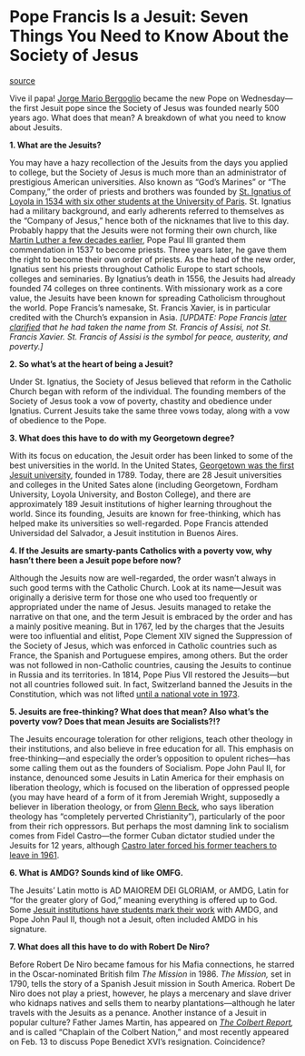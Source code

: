 # Pope Francis Is a Jesuit: Seven Things You Need to Know About the Society of Jesus

[source](https://www.thedailybeast.com/pope-francis-is-a-jesuit-seven-things-you-need-to-know-about-the-society-of-jesus?ref=scroll)

Vive il papa! [Jorge Mario Bergoglio](https://www.thedailybeast.com/content/dailybeast/articles/2013/03/13/introducing-pope-francis-i-your-new-papa.html) became the new Pope on Wednesday—the first Jesuit pope since the Society of Jesus was founded nearly 500 years ago. What does that mean? A breakdown of what you need to know about Jesuits.

**1\. What are the Jesuits?**

You may have a hazy recollection of the Jesuits from the days you applied to college, but the Society of Jesus is much more than an administrator of prestigious American universities. Also known as “God’s Marines” or “The Company,” the order of priests and brothers was founded by [St. Ignatius of Loyola in 1534 with six other students at the University of Paris](https://www.thedailybeast.com/content/dailybeast/articles/2013/03/13/can-we-call-him-frank-new-pope-picks-new-name-francis.html). St. Ignatius had a military background, and early adherents referred to themselves as the “Company of Jesus,” hence both of the nicknames that live to this day. Probably happy that the Jesuits were not forming their own church, like [Martin Luther a few decades earlier](https://www.thedailybeast.com/content/dailybeast/galleries/2013/02/11/orgies-incest-more-15-biggest-vatican-scandals.html#), Pope Paul III granted them commendation in 1537 to become priests. Three years later, he gave them the right to become their own order of priests. As the head of the new order, Ignatius sent his priests throughout Catholic Europe to start schools, colleges and seminaries. By Ignatius’s death in 1556, the Jesuits had already founded 74 colleges on three continents. With missionary work as a core value, the Jesuits have been known for spreading Catholicism throughout the world. Pope Francis’s namesake, St. Francis Xavier, is in particular credited with the Church’s expansion in Asia. _\[UPDATE: Pope Francis [later clarified](https://www.thedailybeast.com/content/dailybeast/cheats/2013/03/16/pope-calls-for-church-austerity.html) that he had taken the name from St. Francis of Assisi, not St. Francis Xavier. St. Francis of Assisi is the symbol for peace, austerity, and poverty.\]_

**2\. So what’s at the heart of being a Jesuit?**

Under St. Ignatius, the Society of Jesus believed that reform in the Catholic Church began with reform of the individual. The founding members of the Society of Jesus took a vow of poverty, chastity and obedience under Ignatius. Current Jesuits take the same three vows today, along with a vow of obedience to the Pope.

**3\. What does this have to do with my Georgetown degree?**

With its focus on education, the Jesuit order has been linked to some of the best universities in the world. In the United States, [Georgetown was the first Jesuit university](http://www.georgetown.edu/about/jesuit-and-catholic-heritage/index.html), founded in 1789. Today, there are 28 Jesuit universities and colleges in the United Sates alone (including Georgetown, Fordham University, Loyola University, and Boston College), and there are approximately 189 Jesuit institutions of higher learning throughout the world. Since its founding, Jesuits are known for free-thinking, which has helped make its universities so well-regarded. Pope Francis attended Universidad del Salvador, a Jesuit institution in Buenos Aires.

**4\. If the Jesuits are smarty-pants Catholics with a poverty vow, why hasn’t there been a Jesuit pope before now?**

Although the Jesuits now are well-regarded, the order wasn’t always in such good terms with the Catholic Church. Look at its name—Jesuit was originally a derisive term for those one who used too frequently or appropriated under the name of Jesus. Jesuits managed to retake the narrative on that one, and the term Jesuit is embraced by the order and has a mainly positive meaning. But in 1767, led by the charges that the Jesuits were too influential and elitist, Pope Clement XIV signed the Suppression of the Society of Jesus, which was enforced in Catholic countries such as France, the Spanish and Portuguese empires, among others. But the order was not followed in non-Catholic countries, causing the Jesuits to continue in Russia and its territories. In 1814, Pope Pius VII restored the Jesuits—but not all countries followed suit. In fact, Switzerland banned the Jesuits in the Constitution, which was not lifted [until a national vote in 1973](http://history-switzerland.geschichte-schweiz.ch/switzerland-federal-constitution-1848.html).

**5\. Jesuits are free-thinking? What does that mean? Also what’s the poverty vow? Does that mean Jesuits are Socialists?!?**

The Jesuits encourage toleration for other religions, teach other theology in their institutions, and also believe in free education for all. This emphasis on free-thinking—and especially the order’s opposition to opulent riches—has some calling them out as the founders of Socialism. Pope John Paul II, for instance, denounced some Jesuits in Latin America for their emphasis on liberation theology, which is focused on the liberation of oppressed people (you may have heard of a form of it from Jeremiah Wright, supposedly a believer in liberation theology, or from [Glenn Beck](http://www.glennbeck.com/content/articles/article/198/42891/), who says liberation theology has “completely perverted Christianity”), particularly of the poor from their rich oppressors. But perhaps the most damning link to socialism comes from Fidel Castro—the former Cuban dictator studied under the Jesuits for 12 years, although [Castro later forced his former teachers to leave in 1961](http://en.elmensajerorochester.com/news/world-nation/jesuit-who-taught-fidel-castro-in-cuba-dies-in-miami-at-91/).

**6\. What is AMDG? Sounds kind of like OMFG.**

The Jesuits’ Latin motto is AD MAIOREM DEI GLORIAM, or AMDG, Latin for “for the greater glory of God,” meaning everything is offered up to God. Some [Jesuit institutions have students mark their work](http://www.loyola.edu/About/about-loyola/amdg.aspx) with AMDG, and Pope John Paul II, though not a Jesuit, often included AMDG in his signature.

**7\. What does all this have to do with Robert De Niro?**

Before Robert De Niro became famous for his Mafia connections, he starred in the Oscar-nominated British film _The Mission_ in 1986. _The Mission,_ set in 1790, tells the story of a Spanish Jesuit mission in South America. Robert De Niro does not play a priest, however, he plays a mercenary and slave driver who kidnaps natives and sells them to nearby plantations—although he later travels with the Jesuits as a penance. Another instance of a Jesuit in popular culture? Father James Martin, has appeared on _[The Colbert Report](http://www.colbertnation.com/the-colbert-report-videos/423714/february-11-2013/pope-s-resignation—-papal-speculatron-7500—-james-martin),_ and is called “Chaplain of the Colbert Nation,” and most recently appeared on Feb. 13 to discuss Pope Benedict XVI’s resignation. Coincidence?